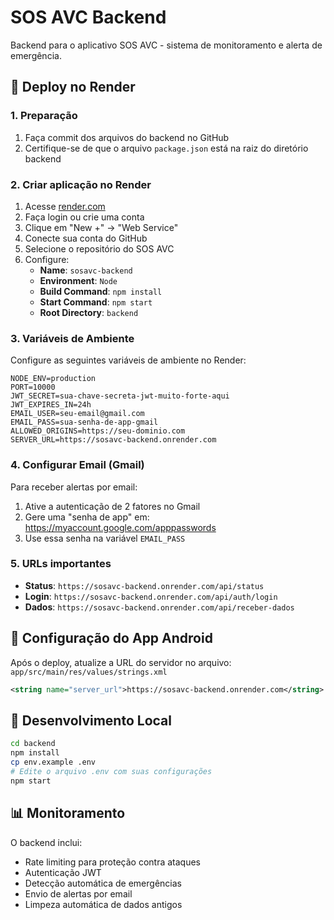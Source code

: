# SOS AVC Backend

Backend para o aplicativo SOS AVC - sistema de monitoramento e alerta de emergência.

## 🚀 Deploy no Render

### 1. Preparação

1. Faça commit dos arquivos do backend no GitHub
2. Certifique-se de que o arquivo `package.json` está na raiz do diretório backend

### 2. Criar aplicação no Render

1. Acesse [render.com](https://render.com)
2. Faça login ou crie uma conta
3. Clique em "New +" → "Web Service"
4. Conecte sua conta do GitHub
5. Selecione o repositório do SOS AVC
6. Configure:
   - **Name**: `sosavc-backend`
   - **Environment**: `Node`
   - **Build Command**: `npm install`
   - **Start Command**: `npm start`
   - **Root Directory**: `backend`

### 3. Variáveis de Ambiente

Configure as seguintes variáveis de ambiente no Render:

```
NODE_ENV=production
PORT=10000
JWT_SECRET=sua-chave-secreta-jwt-muito-forte-aqui
JWT_EXPIRES_IN=24h
EMAIL_USER=seu-email@gmail.com
EMAIL_PASS=sua-senha-de-app-gmail
ALLOWED_ORIGINS=https://seu-dominio.com
SERVER_URL=https://sosavc-backend.onrender.com
```

### 4. Configurar Email (Gmail)

Para receber alertas por email:

1. Ative a autenticação de 2 fatores no Gmail
2. Gere uma "senha de app" em: https://myaccount.google.com/apppasswords
3. Use essa senha na variável `EMAIL_PASS`

### 5. URLs importantes

- **Status**: `https://sosavc-backend.onrender.com/api/status`
- **Login**: `https://sosavc-backend.onrender.com/api/auth/login`
- **Dados**: `https://sosavc-backend.onrender.com/api/receber-dados`

## 📱 Configuração do App Android

Após o deploy, atualize a URL do servidor no arquivo:
`app/src/main/res/values/strings.xml`

```xml
<string name="server_url">https://sosavc-backend.onrender.com</string>
```

## 🔧 Desenvolvimento Local

```bash
cd backend
npm install
cp env.example .env
# Edite o arquivo .env com suas configurações
npm start
```

## 📊 Monitoramento

O backend inclui:
- Rate limiting para proteção contra ataques
- Autenticação JWT
- Detecção automática de emergências
- Envio de alertas por email
- Limpeza automática de dados antigos

